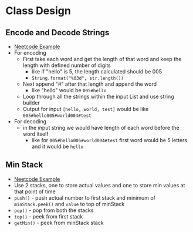 # Class Design

## Encode and Decode Strings
- [Neetcode Example](https://neetcode.io/problems/string-encode-and-decode)
- For encoding
  - First take each word and get the length of that word and keep the length with defined number of digits
    - like if "hello" is 5, the length calculated should be 005
    - `String.format("%03d", str.length())`
  - Next append "#" after that length and append the word
    - like "hello" would be `005#hello` 
  - Loop through all the strings within the input List<String> and use string builder
  - Output for input `[hello, world, test]` would be like `005#hello005#world004#test`
- For decoding
  - in the input string we would have length of each word before the word itself
    - like for `005#hello005#world004#test` first word would be 5 letters and it would be `hello`

## Min Stack
- [Neetcode Example](https://neetcode.io/problems/minimum-stack)
- Use 2 stacks, one to store actual values and one to store min values at that point of time
- `push()` - push actual number to first stack and minimum of `minStack.peek()` and `value` to top of minStack
- `pop()` - pop from both the stacks
- `top()` - peek from first stack
- `getMin()` - peek from minStack stack
